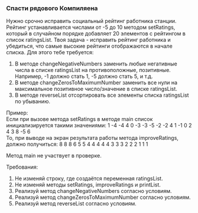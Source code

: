 
### Спасти рядового Компиляена

Нужно срочно исправить социальный рейтинг работника станции. Рейтинг устанавливается числами от -5 до 10 методом setRatings,
который в случайном порядке добавляет 20 элементов с рейтингом в список ratingsList.
Твоя задача - исправить рейтинг работника и убедиться, что самые высокие рейтинги отображаются в начале списка.
Для этого тебе требуется:
1) В методе changeNegativeNumbers заменить любые негативные числа в списке ratingsList на противоположные, позитивные. Например, -1 должно стать 1, -5 должно стать 5, и т.д.
2) В методе changeZerosToMaximumNumber заменить все нули на максимальное позитивное число/значение в списке ratingsList.
3) В методе reverseList отсортировать все элементы списка ratingsList по убыванию.

Пример:\
Если при вызове метода setRatings в методе main список инициализируется такими значениями: 1 -4 -4 4 0 -3 -3 -5 -2 -2 4 1 -1 0 2 4 3 8 -5 6\
То, при выводе на экран результата работы метода improveRatings, должно получиться: 8 8 8 6 5 5 4 4 4 4 4 3 3 3 2 2 2 1 1 1

Метод main не участвует в проверке.


Требования:
1.	Не изменяй строку, где создаётся переменная ratingsList.
2.	Не изменяй методы setRatings, improveRatings и printList.
3.	Реализуй метод changeNegativeNumbers согласно условиям.
4.	Реализуй метод changeZerosToMaximumNumber согласно условиям.
5.	Реализуй метод reverseList согласно условиям.



